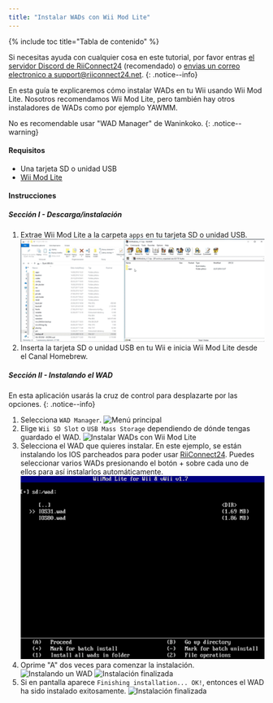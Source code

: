 ```yaml
---
title: "Instalar WADs con Wii Mod Lite"
---
```


{% include toc title="Tabla de contenido" %}

Si necesitas ayuda con cualquier cosa en este tutorial, por favor entras [el servidor Discord de RiiConnect24](https://discord.gg/rc24) (recomendado) o [envias un correo electronico a support@riiconnect24.net](mailto:support@riiconnect24.net).
{: .notice--info}

En esta guía te explicaremos cómo instalar WADs en tu Wii usando Wii Mod Lite. Nosotros recomendamos Wii Mod Lite, pero también hay otros instaladores de WADs como por ejemplo YAWMM.

No es recomendable usar "WAD Manager" de Waninkoko.
{: .notice--warning}

#### Requisitos
* Una tarjeta SD o unidad USB
* [Wii Mod Lite](https://github.com/RiiConnect24/Wii-Mod-Lite/releases)

#### Instrucciones

##### Sección I - Descarga/instalación

1. Extrae Wii Mod Lite a la carpeta `apps` en tu tarjeta SD o unidad USB. ![Arrastrar y soltar en tarjeta SD](/images/WiiModLite/1.gif)
2. Inserta la tarjeta SD o unidad USB en tu Wii e inicia Wii Mod Lite desde el Canal Homebrew.

##### Sección II - Instalando el WAD

En esta aplicación usarás la cruz de control para desplazarte por las opciones.
{: .notice--info}

1. Selecciona `WAD Manager`. ![Menú principal](/images/WiiModLite/2.png)
2. Elige `Wii SD Slot` o `USB Mass Storage` dependiendo de dónde tengas guardado el WAD. ![Instalar WADs con Wii Mod Lite](/images/WiiModLite/3.png)
3. Selecciona el WAD que quieres instalar. En este ejemplo, se están instalando los IOS parcheados para poder usar [RiiConnect24](riiconnect24). Puedes seleccionar varios WADs presionando el botón + sobre cada uno de ellos para así instalarlos automáticamente. ![Selecciona un WAD](/images/WiiModLite/4.gif)
4. Oprime "A" dos veces para comenzar la instalación. ![Instalando un WAD](/images/WiiModLite/5.png) ![Instalación finalizada](/images/WiiModLite/6.png)
5. Si en pantalla aparece `Finishing installation... OK!`, entonces el WAD ha sido instalado exitosamente. ![Instalación finalizada](/images/WiiModLite/7.png) 
